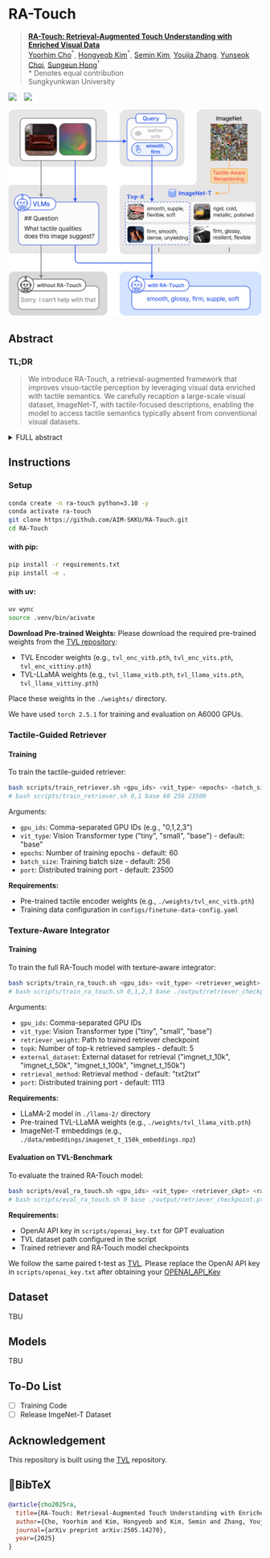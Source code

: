 # RA-Touch

> **[RA-Touch: Retrieval-Augmented Touch Understanding with Enriched Visual Data](https://arxiv.org/abs/2505.14270)**<br>
> [Yoorhim Cho](https://ofzlo.github.io/)<sup>\*</sup>, [Hongyeob Kim](https://redleaf-kim.github.io/)<sup>\*</sup>, [Semin Kim](https://sites.google.com/g.skku.edu/semin-kim), [Youjia Zhang](https://youjia-zhang.github.io/), [Yunseok Choi](https://choiyunseok.github.io/), [Sungeun Hong](https://www.csehong.com/)<sup>†</sup> <br>
> \* Denotes equal contribution <br>
> Sungkyunkwan University <br>

<a href="https://aim-skku.github.io/RA-Touch/"><img src="https://img.shields.io/static/v1?label=Project%20Page&message=Github&color=blue&logo=github-pages"></a> &ensp;
<a href="https://arxiv.org/abs/2505.14270"><img src="https://img.shields.io/static/v1?label=Paper&message=Arxiv:RA-Touch&color=red&logo=arxiv"></a> &ensp;

<p align="center">
  <img src="/images/teaser.jpg">
</p>

## Abstract
### TL;DR
> We introduce RA-Touch, a retrieval-augmented framework that improves visuo-tactile perception by leveraging visual data enriched with tactile semantics. We carefully recaption a large-scale visual dataset, ImageNet-T, with tactile-focused descriptions, enabling the model to access tactile semantics typically absent from conventional visual datasets.
<details><summary>FULL abstract</summary>
Visuo-tactile perception aims to understand an object’s tactile properties, such as texture, softness, and rigidity. However, the field
remains underexplored because collecting tactile data is costly and labor-intensive. We observe that visually distinct objects can exhibit similar surface textures or material properties. For example, a leather sofa and a leather jacket have different appearances but share similar tactile properties. This implies that tactile understanding can be guided by material cues in visual data, even without direct tactile supervision. In this paper, we introduce RA-Touch, a retrieval-augmented framework that improves visuo-tactile perception by leveraging visual data enriched with tactile semantics. We carefully recaption a large-scale visual dataset with tactile-focused descriptions, enabling the model to access tactile semantics typically absent from conventional visual datasets. A key challenge remains in effectively utilizing these tactile-aware external descriptions. RATouch addresses this by retrieving visual-textual representations aligned with tactile inputs and integrating them to focus on relevant textural and material properties. By outperforming prior methods
on the TVL benchmark, our method demonstrates the potential of retrieval-based visual reuse for tactile understanding.
</details>

## Instructions
### Setup
```bash
conda create -n ra-touch python=3.10 -y
conda activate ra-touch
git clone https://github.com/AIM-SKKU/RA-Touch.git
cd RA-Touch
```
#### with pip:
```bash
pip install -r requirements.txt
pip install -e .
```

#### with uv:
```bash
uv wync
source .venv/bin/acivate
```

**Download Pre-trained Weights:**
Please download the required pre-trained weights from the [TVL repository](https://github.com/Max-Fu/tvl):
- TVL Encoder weights (e.g., `tvl_enc_vitb.pth`, `tvl_enc_vits.pth`, `tvl_enc_vittiny.pth`)
- TVL-LLaMA weights (e.g., `tvl_llama_vitb.pth`, `tvl_llama_vits.pth`, `tvl_llama_vittiny.pth`)

Place these weights in the `./weights/` directory.

We have used `torch 2.5.1` for training and evaluation on A6000 GPUs.

### Tactile-Guided Retriever
#### Training
To train the tactile-guided retriever:
```bash
bash scripts/train_retriever.sh <gpu_ids> <vit_type> <epochs> <batch_size> <port>
# bash scripts/train_retriever.sh 0,1 base 60 256 23500
```

Arguments:
- `gpu_ids`: Comma-separated GPU IDs (e.g., "0,1,2,3")
- `vit_type`: Vision Transformer type ("tiny", "small", "base") - default: "base"
- `epochs`: Number of training epochs - default: 60
- `batch_size`: Training batch size - default: 256
- `port`: Distributed training port - default: 23500

**Requirements:**
- Pre-trained tactile encoder weights (e.g., `./weights/tvl_enc_vitb.pth`)
- Training data configuration in `configs/finetune-data-config.yaml`

### Texture-Aware Integrator
#### Training
To train the full RA-Touch model with texture-aware integrator:
```bash
bash scripts/train_ra_touch.sh <gpu_ids> <vit_type> <retriever_weight> <topk> <external_dataset> <retrieval_method> <port>
# bash scripts/train_ra_touch.sh 0,1,2,3 base ./output/retriever_checkpoint.pth 5 imgnet_t_150k txt2txt 1113
```

Arguments:
- `gpu_ids`: Comma-separated GPU IDs
- `vit_type`: Vision Transformer type ("tiny", "small", "base")
- `retriever_weight`: Path to trained retriever checkpoint
- `topk`: Number of top-k retrieved samples - default: 5
- `external_dataset`: External dataset for retrieval ("imgnet_t_10k", "imgnet_t_50k", "imgnet_t_100k", "imgnet_t_150k")
- `retrieval_method`: Retrieval method - default: "txt2txt"
- `port`: Distributed training port - default: 1113

**Requirements:**
- LLaMA-2 model in `./llama-2/` directory
- Pre-trained TVL-LLaMA weights (e.g., `./weights/tvl_llama_vitb.pth`)
- ImageNet-T embeddings (e.g., `./data/embeddings/imagenet_t_150k_embeddings.npz`)

#### Evaluation on TVL-Benchmark
To evaluate the trained RA-Touch model:
```bash
bash scripts/eval_ra_touch.sh <gpu_ids> <vit_type> <retriever_ckpt> <ra_touch_ckpt> <topk> <external_dataset> <retrieval_method> <port>
# bash scripts/eval_ra_touch.sh 0 base ./output/retriever_checkpoint.pth ./output/ra_touch_checkpoint.pth 5 imgnet_t_150k txt2txt 1113
```

**Requirements:**
- OpenAI API key in `scripts/openai_key.txt` for GPT evaluation
- TVL dataset path configured in the script
- Trained retriever and RA-Touch model checkpoints

We follow the same paired t-test as [TVL](https://github.com/Max-Fu/tvl). Please replace the OpenAI API key in `scripts/openai_key.txt` after obtaining your [OPENAI_API_Key](https://platform.openai.com/api-keys)

## Dataset
TBU

## Models
TBU

## To-Do List
- [ ] Training Code
- [ ] Release ImgeNet-T Dataset

## Acknowledgement
This repository is built using the [TVL](https://github.com/Max-Fu/tvl) repository.

## 📖BibTeX
```bibtex
@article{cho2025ra,
  title={RA-Touch: Retrieval-Augmented Touch Understanding with Enriched Visual Data},
  author={Cho, Yoorhim and Kim, Hongyeob and Kim, Semin and Zhang, Youjia and Choi, Yunseok and Hong, Sungeun},
  journal={arXiv preprint arXiv:2505.14270},
  year={2025}
}
```

